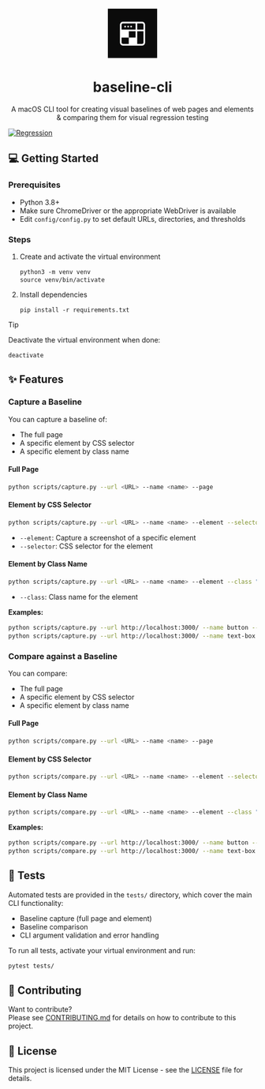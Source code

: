 <p align="center">
  <img src="assets/logo.png" alt="Logo" width="100" height="100">
  <h1 align="center">baseline-cli</h1>
  <p align="center">A macOS CLI tool for creating visual baselines of web pages and elements & comparing them for visual regression testing</p>
</p>

[![Regression](https://github.com/Hiccup-za/baseline-cli/actions/workflows/regression.yml/badge.svg)](https://github.com/Hiccup-za/baseline-cli/actions/workflows/regression.yml)

## 💻 Getting Started

### Prerequisites
- Python 3.8+
- Make sure ChromeDriver or the appropriate WebDriver is available
- Edit `config/config.py` to set default URLs, directories, and thresholds

### Steps

1. Create and activate the virtual environment
    ```
    python3 -m venv venv
    source venv/bin/activate
    ```

2. Install dependencies  
    ```
    pip install -r requirements.txt
    ```
    
> [!TIP]  
> Deactivate the virtual environment when done:
> ```
> deactivate
> ```

## ✨ Features

### Capture a Baseline

You can capture a baseline of:
- The full page
- A specific element by CSS selector
- A specific element by class name

#### Full Page

```sh
python scripts/capture.py --url <URL> --name <name> --page
```

#### Element by CSS Selector

```sh
python scripts/capture.py --url <URL> --name <name> --element --selector "<CSS_SELECTOR>"
```
- `--element`: Capture a screenshot of a specific element
- `--selector`: CSS selector for the element

#### Element by Class Name

```sh
python scripts/capture.py --url <URL> --name <name> --element --class "<CLASS_NAME>"
```
- `--class`: Class name for the element

**Examples:**

```sh
python scripts/capture.py --url http://localhost:3000/ --name button --element --selector "button"
python scripts/capture.py --url http://localhost:3000/ --name text-box --element --class "text-box"
```

### Compare against a Baseline

You can compare:
- The full page
- A specific element by CSS selector
- A specific element by class name

#### Full Page

```sh
python scripts/compare.py --url <URL> --name <name> --page
```

#### Element by CSS Selector

```sh
python scripts/compare.py --url <URL> --name <name> --element --selector "<CSS_SELECTOR>"
```

#### Element by Class Name

```sh
python scripts/compare.py --url <URL> --name <name> --element --class "<CLASS_NAME>"
```

**Examples:**

```sh
python scripts/compare.py --url http://localhost:3000/ --name button --element --selector "button"
python scripts/compare.py --url http://localhost:3000/ --name text-box --element --class "text-box"
```

## 🧪 Tests

Automated tests are provided in the `tests/` directory, which cover the main CLI functionality:  
- Baseline capture (full page and element)
- Baseline comparison
- CLI argument validation and error handling

To run all tests, activate your virtual environment and run:

```sh
pytest tests/
```

## 🤝 Contributing

Want to contribute?  
Please see [CONTRIBUTING.md](CONTRIBUTING.md) for details on how to contribute to this project.

## 📄 License

This project is licensed under the MIT License - see the [LICENSE](LICENSE) file for details.